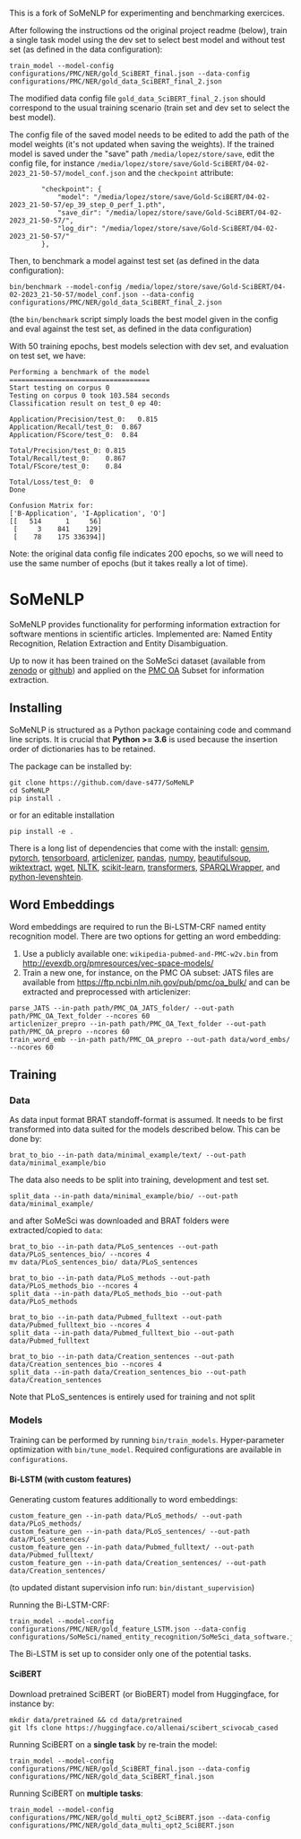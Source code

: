 This is a fork of SoMeNLP for experimenting and benchmarking exercices.

After following the instructions od the original project readme (below), train a single task model using the dev set to select best model and without test set (as defined in the data configuration):

```console
train_model --model-config configurations/PMC/NER/gold_SciBERT_final.json --data-config configurations/PMC/NER/gold_data_SciBERT_final_2.json
```

The modified data config file `gold_data_SciBERT_final_2.json` should correspond to the usual training scenario (train set and dev set to select the best model). 

The config file of the saved model needs to be edited to add the path of the model weights (it's not updated when saving the weights). If the trained model is saved under the "save" path `/media/lopez/store/save`, edit the config file, for instance `/media/lopez/store/save/Gold-SciBERT/04-02-2023_21-50-57/model_conf.json` and the `checkpoint` attribute:

```
        "checkpoint": {
            "model": "/media/lopez/store/save/Gold-SciBERT/04-02-2023_21-50-57/ep_39_step_0_perf_1.pth",
            "save_dir": "/media/lopez/store/save/Gold-SciBERT/04-02-2023_21-50-57/",
            "log_dir": "/media/lopez/store/save/Gold-SciBERT/04-02-2023_21-50-57/"
        },
```

Then, to benchmark a model against test set (as defined in the data configuration):

```console
bin/benchmark --model-config /media/lopez/store/save/Gold-SciBERT/04-02-2023_21-50-57/model_conf.json --data-config configurations/PMC/NER/gold_data_SciBERT_final_2.json
```

(the `bin/benchmark` script simply loads the best model given in the config and eval against the test set, as defined in the data configuration) 

With 50 training epochs, best models selection with dev set, and evaluation on test set, we have: 

```
Performing a benchmark of the model
===================================
Start testing on corpus 0
Testing on corpus 0 took 103.584 seconds
Classification result on test_0 ep 40:

Application/Precision/test_0:   0.815
Application/Recall/test_0:  0.867
Application/FScore/test_0:  0.84

Total/Precision/test_0: 0.815
Total/Recall/test_0:    0.867
Total/FScore/test_0:    0.84

Total/Loss/test_0:  0
Done

Confusion Matrix for:
['B-Application', 'I-Application', 'O']
[[   514      1     56]
 [     3    841    129]
 [    78    175 336394]]
```

Note: the original data config file indicates 200 epochs, so we will need to use the same number of epochs (but it takes really a lot of time). 

# SoMeNLP

SoMeNLP provides functionality for performing information extraction for software mentions in scientific articles. 
Implemented are: Named Entity Recognition, Relation Extraction and Entity Disambiguation. 

Up to now it has been trained on the SoMeSci dataset (available from [zenodo](https://zenodo.org/record/4701764) or [github](https://github.com/dave-s477/SoMeSci)) and applied on the [PMC OA](https://www.ncbi.nlm.nih.gov/pmc/tools/openftlist/) Subset for information extraction.

## Installing

SoMeNLP is structured as a Python package containing code and command line scripts. 
It is crucial that **Python >= 3.6** is used because the insertion order of dictionaries has to be retained.

The package can be installed by: 
```shell
git clone https://github.com/dave-s477/SoMeNLP
cd SoMeNLP
pip install .
```
or for an editable installation
```shell
pip install -e .
```

There is a long list of dependencies that come with the install:
[gensim](https://pypi.org/project/gensim/), [pytorch](https://pypi.org/project/torch/), [tensorboard](https://pypi.org/project/tensorboard/), [articlenizer](https://github.com/dave-s477/articlenizer), [pandas](https://pypi.org/project/pandas/), [numpy](https://pypi.org/project/numpy/), [beautifulsoup](https://pypi.org/project/beautifulsoup4/), [wiktextract](https://pypi.org/project/wiktextract/), [wget](https://pypi.org/project/wget/), [NLTK](https://pypi.org/project/nltk/), [scikit-learn](https://pypi.org/project/scikit-learn/), [transformers](https://pypi.org/project/transformers/), [SPARQLWrapper](https://pypi.org/project/SPARQLWrapper/), and [python-levenshtein](https://pypi.org/project/python-Levenshtein/).

## Word Embeddings

Word embeddings are required to run the Bi-LSTM-CRF named entity recognition model. 
There are two options for getting an word embedding:
1. Use a publicly available one: `wikipedia-pubmed-and-PMC-w2v.bin` from http://evexdb.org/pmresources/vec-space-models/ 
2. Train a new one, for instance, on the PMC OA subset: JATS files are available from https://ftp.ncbi.nlm.nih.gov/pub/pmc/oa_bulk/
and can be extracted and preprocessed with articlenizer:
```shell
parse_JATS --in-path path/PMC_OA_JATS_folder/ --out-path path/PMC_OA_Text_folder --ncores 60
articlenizer_prepro --in-path path/PMC_OA_Text_folder --out-path path/PMC_OA_prepro --ncores 60 
train_word_emb --in-path path/PMC_OA_prepro --out-path data/word_embs/ --ncores 60
```

## Training

### Data

As data input format BRAT standoff-format is assumed.
It needs to be first transformed into data suited for the models described below.
This can be done by:
```shell
brat_to_bio --in-path data/minimal_example/text/ --out-path data/minimal_example/bio
```
The data also needs to be split into training, development and test set. 
```
split_data --in-path data/minimal_example/bio/ --out-path data/minimal_example/
```
and after SoMeSci was downloaded and BRAT folders were extracted/copied to `data`:
```shell
brat_to_bio --in-path data/PLoS_sentences --out-path data/PLoS_sentences_bio/ --ncores 4
mv data/PLoS_sentences_bio/ data/PLoS_sentences

brat_to_bio --in-path data/PLoS_methods --out-path data/PLoS_methods_bio --ncores 4
split_data --in-path data/PLoS_methods_bio --out-path data/PLoS_methods 

brat_to_bio --in-path data/Pubmed_fulltext --out-path data/Pubmed_fulltext_bio --ncores 4
split_data --in-path data/Pubmed_fulltext_bio --out-path data/Pubmed_fulltext 

brat_to_bio --in-path data/Creation_sentences --out-path data/Creation_sentences_bio --ncores 4
split_data --in-path data/Creation_sentences_bio --out-path data/Creation_sentences 
```
Note that PLoS_sentences is entirely used for training and not split

### Models

Training can be performed by running `bin/train_models`. Hyper-parameter optimization with `bin/tune_model`. Required configurations are available in `configurations`.

#### Bi-LSTM (with custom features)

Generating custom features additionally to word embeddings:
```shell
custom_feature_gen --in-path data/PLoS_methods/ --out-path data/PLoS_methods/
custom_feature_gen --in-path data/PLoS_sentences/ --out-path data/PLoS_sentences/
custom_feature_gen --in-path data/Pubmed_fulltext/ --out-path data/Pubmed_fulltext/
custom_feature_gen --in-path data/Creation_sentences/ --out-path data/Creation_sentences/
```
(to updated distant supervision info run: `bin/distant_supervision`)

Running the Bi-LSTM-CRF:
```shell
train_model --model-config configurations/PMC/NER/gold_feature_LSTM.json --data-config configurations/SoMeSci/named_entity_recognition/SoMeSci_data_software.json
```
The Bi-LSTM is set up to consider only one of the potential tasks. 

#### SciBERT

Download pretrained SciBERT (or BioBERT) model from Huggingface, for instance by:
```shell
mkdir data/pretrained && cd data/pretrained
git lfs clone https://huggingface.co/allenai/scibert_scivocab_cased
```

Running SciBERT on a **single task** by re-train the model:
```shell
train_model --model-config configurations/PMC/NER/gold_SciBERT_final.json --data-config configurations/PMC/NER/gold_data_SciBERT_final.json
```

Running SciBERT on **multiple tasks**:
```shell
train_model --model-config configurations/PMC/NER/gold_multi_opt2_SciBERT.json --data-config configurations/PMC/NER/gold_data_multi_opt2_SciBERT.json
```